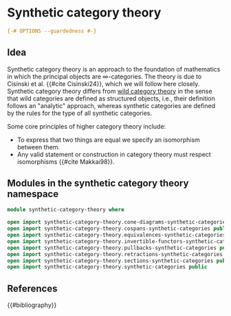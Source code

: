# Synthetic category theory

```agda
{-# OPTIONS --guardedness #-}
```

## Idea

Synthetic category theory is an approach to the foundation of mathematics in
which the principal objects are ∞-categories. The theory is due to Cisinski et
al. {{#cite Cisinski24}}, which we will follow here closely. Synthetic category
theory differs from [wild category theory](wild-category-theory.md) in the sense
that wild categories are defined as structured objects, i.e., their definition
follows an "analytic" approach, whereas synthetic categories are defined by the
rules for the type of all synthetic categories.

Some core principles of higher category theory include:

- To express that two things are equal we specify an isomorphism between them.
- Any valid statement or construction in category theory must respect
  isomorphisms {{#cite Makkai98}}.

## Modules in the synthetic category theory namespace

```agda
module synthetic-category-theory where

open import synthetic-category-theory.cone-diagrams-synthetic-categories public
open import synthetic-category-theory.cospans-synthetic-categories public
open import synthetic-category-theory.equivalences-synthetic-categories public
open import synthetic-category-theory.invertible-functors-synthetic-categories public
open import synthetic-category-theory.pullbacks-synthetic-categories public
open import synthetic-category-theory.retractions-synthetic-categories public
open import synthetic-category-theory.sections-synthetic-categories public
open import synthetic-category-theory.synthetic-categories public
```

## References

{{#bibliography}}
